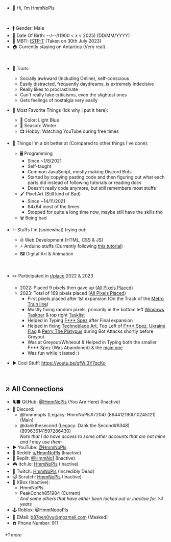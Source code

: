 - 👋 Hi, I’m HmmNoPls

<br>

- 🚹 Gender: Male
- 📅 Date Of Birth: --/--/(1900 < x < 2025) (DD/MM/YYYY)
- 🌱 MBTI: [ISTP-T](https://www.16personalities.com/istp-personality) (Taken on 30th July 2023)
- 🏠 Currently staying on Antartica (Very real)

<br>

- 🔅 Traits:
    - Socially awkward (Including Online), self-conscious
    - Easily distracted, frequently daydreams, is extremely indecisive
    - Really likes to procrastinate
    - Can't really take criticisms, even the slightest ones
    - Gets feelings of nostalgia very easily

- 🍊 Most Favorite Things (Idk why I put it here):
    - 🎨 Color: Light Blue
    - 🎄 Season: Winter
    - 📺 Hobby: Watching YouTube during free times

- 🔰 Things I'm a bit better at (Compared to other things I've done):
    - 🖥️ Programming
        - Since ~1/8/2021
        - Self-taught
        - Common JavaScript, mostly making Discord Bots
        - Started by copying pasting code and then figuring out what each parts did instead of following tutorials or reading docs
        - Doesn't really code anymore, but still remembers most stuffs
    - 🖌️ Pixel Art (Still kind of Bad)
        - Since ~14/11/2021
        - 64x64 most of the times
        - Stopped for quite a long time now, maybe still have the skills tho
    - 🗑️ Being bad

 - ✨ Stuffs I'm (somewhat) trying out:
    - 🌐 Web Development (HTML, CSS & JS)
    - ⚡ Arduino stuffs (Currently following [this tutorial](https://www.youtube.com/watch?v=DPqiIzK97K0))
    - 🖼️ Digital Art & Animation

<br>

- ✏️ Participated in [r/place](<https://www.reddit.com/r/place/>) 2022 & 2023
    - 2022: Placed 9 pixels then gave up ([All Pixels Placed](http://kisielo85.cba.pl/place/result.php?nick=HmmNoPls&year=22))
    - 2023: Total of 169 pixels placed ([All Pixels Placed](http://kisielo85.cba.pl/place/result.php?nick=HmmNoPls&year=23))
        - First pixels placed after 1st expansion (On the Track of the [Metro Train line](https://2023.place-atlas.stefanocoding.me/#331/52/1/-379/0.721))
        - Mostly fixing random pixels, primarily in the bottom left [Windows Taskbar](https://2023.place-atlas.stefanocoding.me/#1352/205) & top right [Tasklist](https://2023.place-atlas.stefanocoding.me/#4309/218)
        - Helped in Typing [F*** Spez](https://2023.place-atlas.stefanocoding.me/#1925/218) after Final expansion
        - Helped in fixing [Technoblade Art](https://2023.place-atlas.stefanocoding.me/#359/234), Top Left of [F*** Spez](https://2023.place-atlas.stefanocoding.me/#1925/218), [Ukraine Flag](https://2023.place-atlas.stefanocoding.me/#20/251) & [Perry The Platypus](https://2023.place-atlas.stefanocoding.me/#854/251) during Bot Attacks shortly before Greyout
        - Was at Greyout/Whiteout & Helped in Typing both the smaller F*** Spez (Was Abandoned) & the [main one](https://2023.place-atlas.stefanocoding.me/#3158/257)
        - Was fun while it lasted :)

- ▶️ Cool Stuff: https://youtu.be/gfWI3Y7qcKo

<br>

↗️ __All Connections__
---
- 🐈‍⬛ GitHub: [@HmmNoPls](https://github.com/HmmNoPls) (You Are Here) (Inactive)
- 💬 Discord:
    - @hmmnopls (Legacy: HmmNoPls#7204) (864412190010245121) (Main)
    - @dankthesecond (Legacy: Dank the Second#6348) (899636141597286430) <br>
    *Note that I do have access to some other accounts that are not mine and I may use them*
- ▶️ YouTube: [@HmmNoPls](https://www.youtube.com/@HmmNoPls)
- 🔴 Reddit: [u/HmmNoPls](https://www.reddit.com/u/HmmNoPls) (Inactive)
- 🤖 Replit: [@HmmNo1](https://replit.com/@HmmNo1) (Inactive)
- 🎮 Itch.io: [HmmNoPls](https://hmmnopls.itch.io/) (Inactive)
- 👾 Twitch: [HmmNoPls](https://m.twitch.tv/hmmnopls) (Incredibly Dead)
- 🐱 Scratch: [HmmNoPls](https://scratch.mit.edu/users/HmmNoPls) (Inactive)
- 🌳 XBox (Inactive):
    - HmmNoPls
    - PeakConch851984 (Current) <br>
    *And some others that have either been locked out or inactive for >4 years*
- 🕹️ Roblox: [@HmmNoooPls](https://www.roblox.com/users/2934920830/profile)
- 📩 EMail: b87pen0vu@mozmail.com (Masked)
- ☎️ Phone Number: 911 <br>

*+1 more*
